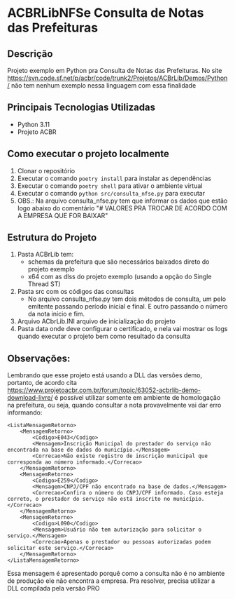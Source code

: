 # ACBRLibNFSe Consulta de Notas das Prefeituras

## Descrição

Projeto exemplo em Python pra Consulta de Notas das Prefeituras. No site https://svn.code.sf.net/p/acbr/code/trunk2/Projetos/ACBrLib/Demos/Python/ não tem nenhum exemplo nessa linguagem com essa finalidade

## Principais Tecnologias Utilizadas

- Python 3.11
- Projeto ACBR

## Como executar o projeto localmente

1. Clonar o repositório
2. Executar o comando `poetry install` para instalar as dependências
3. Executar o comando `poetry shell` para ativar o ambiente virtual
4. Executar o comando `python src/consulta_nfse.py` para executar
5. OBS.: Na arquivo consulta_nfse.py tem que informar os dados que estão logo abaixo do comentário "# VALORES PRA TROCAR DE ACORDO COM A EMPRESA QUE FOR BAIXAR"

## Estrutura do Projeto

1. Pasta ACBrLib tem:
    - schemas da prefeitura que são necessários baixados direto do projeto exemplo
    - x64 com as dlss do projeto exemplo (usando a opção do Single Thread ST)
2. Pasta src com os códigos das consultas
    - No arquivo consulta_nfse.py tem dois métodos de consulta, um pelo emitente passando período inicial e final. E outro passando o número da nota início e fim.
3. Arquivo ACbrLib.INI arquivo de inicialização do projeto
4. Pasta data onde deve configurar o certificado, e nela vai mostrar os logs quando executar o projeto bem como resultado da consulta

## Observações:

Lembrando que esse projeto está usando a DLL das versões demo, portanto, de acordo cita https://www.projetoacbr.com.br/forum/topic/63052-acbrlib-demo-download-livre/ é possível utilizar somente em ambiente de homologação na prefeitura, ou seja, quando consultar a nota provavelmente vai dar erro informando:
```
<ListaMensagemRetorno>
    <MensagemRetorno>
        <Codigo>E043</Codigo>
        <Mensagem>Inscrição Municipal do prestador do serviço não encontrada na base de dados do município.</Mensagem>
        <Correcao>Não existe registro de inscrição municipal que corresponda ao número informado.</Correcao>
    </MensagemRetorno>
    <MensagemRetorno>
        <Codigo>E259</Codigo>
        <Mensagem>CNPJ/CPF não encontrado na base de dados.</Mensagem>
        <Correcao>Confira o número do CNPJ/CPF informado. Caso esteja correto, o prestador do serviço não está inscrito no município.</Correcao>
    </MensagemRetorno>
    <MensagemRetorno>
        <Codigo>L090</Codigo>
        <Mensagem>Usuário não tem autorização para solicitar o serviço.</Mensagem>
        <Correcao>Apenas o prestador ou pessoas autorizadas podem solicitar este serviço.</Correcao>
    </MensagemRetorno>
</ListaMensagemRetorno>
```
Essa mensagem é apresentado porquê como a consulta não é no ambiente de produção ele não encontra a empresa. Pra resolver, precisa utilizar a DLL compilada pela versão PRO